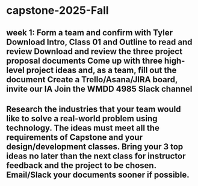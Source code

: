 # capstone-2025-Fall
week 1: 
Form a team and confirm with Tyler&nbsp;
Download Intro, Class 01 and Outline to read and review
Download and review the three project proposal documents
Come up with three high-level project ideas and, as a team, fill out the document
Create a Trello/Asana/JIRA board, invite our IA
Join the WMDD 4985 Slack channel
---
Research the industries that your team would like to solve a real-world problem using technology. The ideas must meet all the requirements of Capstone and your design/development classes. Bring your 3 top ideas no later than the next class for instructor feedback and the project to be chosen. Email/Slack your documents sooner if possible.
----
